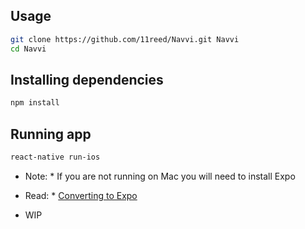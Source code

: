 ## Usage
```bash
git clone https://github.com/11reed/Navvi.git Navvi
cd Navvi
```
## Installing dependencies 
```bash
npm install
```
## Running app
```bash
react-native run-ios
```
* Note: * If you are not running on Mac you will need to install Expo
* Read: * [Converting to Expo](https://github.com/expo/xde#converting-an-existing-project-to-work-with-expo)

* WIP

